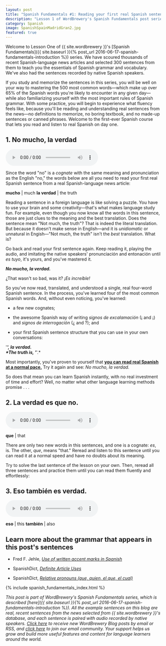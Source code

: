 ```yaml
---
layout: post
title: "Spanish Fundamentals #1: Reading your first real Spanish sentences"
description: "Lesson 1 of WordBrewery's Spanish Fundamentals post series shows much you can learn from three simple but real sentences from the news."
category: Spanish
image: SpanishSpainMadridGran2.jpg
featured: true
---
```


Welcome to Lesson One of {{ site.wordbrewery }}'s [Spanish Fundamentals]({{ site.baseurl }}{% post_url 2016-06-17-spanish-fundamentals-introduction %}) series. We have scoured thousands of recent Spanish-language news articles and selected 300 sentences from them to teach you the essentials of Spanish grammar and vocabulary. We've also had the sentences recorded by native Spanish speakers.

If you study and memorize the sentences in this series, you will be well on your way to mastering the 500 most common words&mdash;which make up over 65% of the Spanish words you're likely to encounter in any given day&mdash;while also familiarizing yourself with the most important rules of Spanish grammar. With some practice, you will begin to experience what fluency feels like, because you'll be reading and understanding real sentences from the news&mdash;no definitions to memorize, no boring textbook, and no made-up sentences or canned phrases. Welcome to the first-ever Spanish course that lets you read and listen to real Spanish on day one.

## 1. No mucho, la verdad

<audio controls><source src="https://wb-backend.azurewebsites.net/api/tts/speak?code={{ site.code }}&languageId=Spanish&text=No mucho, la verdad."></source></audio>

Since the word "no" is a *cognate* with the same meaning and pronunciation as the English "no," the words below are all you need to read your first real Spanish sentence from a real Spanish-language news article:

**mucho** | much
**la verdad** | the truth

Reading a sentence in a foreign language is like solving a puzzle. You have to use your brain and some creativity—that's what makes language study fun. For example, even though you now know all the words in this sentence, those are just clues to the meaning and the best translation. Does the sentence mean "Not much, the truth"? That is indeed the literal translation. But because it doesn't make sense in English—and it is *unidiomatic* or unnatural in Engish—"Not much, the truth" isn't the *best* translation. What is?

Go back and read your first sentence again. Keep reading it, playing the audio, and imitating the native speakers' pronunciación and entonación until *es tuyo*, it's yours, and you've mastered it.

<strong><em>No mucho, la verdad.</em></strong>

¿That wasn't so bad, was it? *¡Es increíble!*

So you've now read, translated, and understood a single, real four-word Spanish sentence. In the process, you've learned four of the most common Spanish words. And, without even noticing, you've learned:

 - a few new cognates;

 - the awesome Spanish way of writing *signos de excalamación* (¡ and ¡) and *signos de interrogación* (¿ and ?); and

 - your first Spanish sentence structure that you can use in your own conversations:

<p align="center" markdown="span">

'_______________', la verdad.
<br>
*The truth is, '_______________'.*

</p>

Most importantly, you've proven to yourself that <u><strong>you can read real Spanish at a normal pace.</strong></u> Try it again and see: *No mucho, la verdad.*

So does that mean you can learn Spanish instantly, with no real investment of time and effort? Well, no matter what other language learning methods promise . . .

## 2. La verdad es que no.

<audio controls><source src="https://wb-backend.azurewebsites.net/api/tts/speak?code={{ site.code }}&languageId=Spanish&text=La%20verdad%20es%20que%20no."></source></audio>

**que** | that

There are only two new words in this sentences, and one is a cognate: *es*, is. The other, *que*, means "that." Reread and listen to this sentence until you can read it at a normal speed and have no doubts about its meaning.

Try to solve the last sentence of the lesson on your own. Then, reread all three sentences and practice them until you can read them fluently and effortlessly:

## 3. Eso también es verdad.

<audio controls><source src="https://wb-backend.azurewebsites.net/api/tts/speak?code={{ site.code }}&languageId=Spanish&text=Eso también es verdad."></source></audio>

**eso**     |       this
**también** |       also

## Learn more about the grammar that appears in this post's sentences

- Fred F. Jehle, *[Use of written accent marks in Spanish](http://users.ipfw.edu/jehle/courses/accents.htm)*

- SpanishDict, *[Definite Article Uses](http://www.spanishdict.com/topics/show/5)*

- SpanishDict, *[Relative pronouns (que, quien, el que, el cual)](http://www.spanishdict.com/topics/show/81)*

{% include spanish_fundamentals_index.html %}

*This post is part of WordBrewery's Spanish Fundamentals series, which is described [here]({{ site.baseurl }}{% post_url 2016-06-17-spanish-fundamentals-introduction %}). All the example sentences on this blog are real, recent sentences from the news selected from {{ site.wordbrewery }}'s database, and each sentence is paired with audio recorded by native speakers. [Click here](http://feeds.feedburner.com/LanguageUntapped) to receive new WordBrewery Blog posts by email or RSS, and [click here](http://goo.gl/pTPRvb) to join our email community. Your support helps us grow and build more useful features and content for language learners around the world.*
